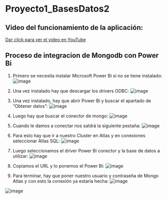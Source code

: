 # Proyecto1_BasesDatos2

## Video del funcionamiento de la aplicación:
[Dar click para ver el video en YouTube](https://www.youtube.com/watch?v=-1zB-TDf76Q)

## Proceso de integracion de Mongodb con Power Bi

1. Primero se necesita instalar Microsoft Power Bi si no se tiene instalado:
   ![image](https://github.com/LINDAINES213/Proyecto1_BasesDatos2/assets/88000475/38cb8d30-c912-45b7-a272-9293e204dfe5)

2. Una vez instalado hay que descargar los drivers ODBC:
   ![image](https://github.com/LINDAINES213/Proyecto1_BasesDatos2/assets/88000475/7cb27fd7-44a9-496f-ad0e-55942f7b0299)

3. Una vez instalado, hay que abrir Power Bi y buscar el apartado de “Obtener datos”:
   ![image](https://github.com/LINDAINES213/Proyecto1_BasesDatos2/assets/88000475/85c186ab-6a8f-4db1-a345-9aacccfa2bc3)

4. Luego hay que buscar el conector de mongo:
   ![image](https://github.com/LINDAINES213/Proyecto1_BasesDatos2/assets/88000475/5d9ea931-1cc9-46d6-8d19-497aee0034da)

5. Cuando le damos a conectar nos saldrá la siguiente pestaña:
   ![image](https://github.com/LINDAINES213/Proyecto1_BasesDatos2/assets/88000475/55584899-413a-4d16-aa10-94b53f6cd3f6)

6. Para esto hay que ir a nuestro Cluster en Atlas y en conexiones seleccionar Atlas SQL:
   ![image](https://github.com/LINDAINES213/Proyecto1_BasesDatos2/assets/88000475/d58dd093-70ea-4d78-b65e-26bd1b2941cc)

7. Luego seleccionamos el driver Power Bi conector y la base de datos a utilizar:
   ![image](https://github.com/LINDAINES213/Proyecto1_BasesDatos2/assets/88000475/d440400d-8b7b-48bf-b479-d07b11e93dc7)

8. Copiamos el URL y lo ponemos el Power Bi:
   ![image](https://github.com/LINDAINES213/Proyecto1_BasesDatos2/assets/88000475/bd00e32c-983c-4498-8055-914863a68fc0)

9. Para terminar, hay que poner nuestro usuario y contraseña de Mongo Atlas y con esto la conexión ya estaría hecha:
   ![image](https://github.com/LINDAINES213/Proyecto1_BasesDatos2/assets/88000475/123882cc-e89e-4480-8781-80ff38cd33b8)

![image](https://github.com/LINDAINES213/Proyecto1_BasesDatos2/assets/88000475/eccd68ea-4c15-4836-a307-0783ec31bebc)
